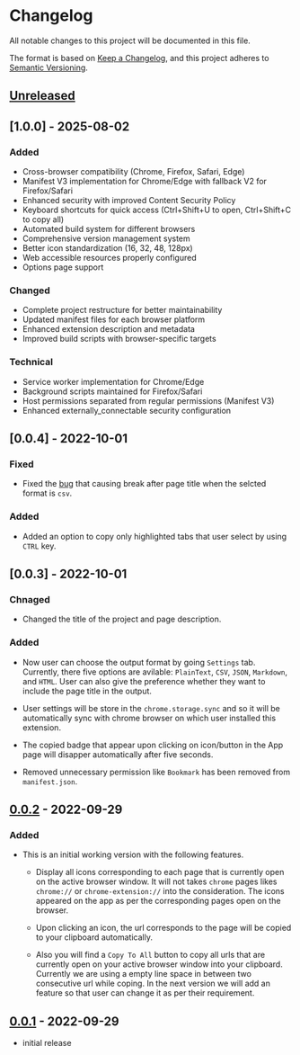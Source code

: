 # Changelog

All notable changes to this project will be documented in this file.

The format is based on [Keep a Changelog],
and this project adheres to [Semantic Versioning].

## [Unreleased]

## [1.0.0] - 2025-08-02

### Added
- Cross-browser compatibility (Chrome, Firefox, Safari, Edge)
- Manifest V3 implementation for Chrome/Edge with fallback V2 for Firefox/Safari
- Enhanced security with improved Content Security Policy
- Keyboard shortcuts for quick access (Ctrl+Shift+U to open, Ctrl+Shift+C to copy all)
- Automated build system for different browsers
- Comprehensive version management system
- Better icon standardization (16, 32, 48, 128px)
- Web accessible resources properly configured
- Options page support

### Changed
- Complete project restructure for better maintainability
- Updated manifest files for each browser platform
- Enhanced extension description and metadata
- Improved build scripts with browser-specific targets

### Technical
- Service worker implementation for Chrome/Edge
- Background scripts maintained for Firefox/Safari
- Host permissions separated from regular permissions (Manifest V3)
- Enhanced externally_connectable security configuration

## [0.0.4] - 2022-10-01

### Fixed
- Fixed the [bug](https://github.com/rjanain/url-gathering-chrome-extension/issues/2) that causing break after page title when the selcted format is `csv`.



### Added

- Added an option to copy only highlighted tabs that user select by using `CTRL` key.

## [0.0.3] - 2022-10-01

### Chnaged

- Changed the title of the project and page description.

### Added

- Now user can choose the output format by going `Settings` tab. Currently, there five options are avilable: `PlainText`, `CSV`, `JSON`, `Markdown`, and `HTML`. User can also give the preference whether they want to include the page title in the output.

- User settings will be store in the `chrome.storage.sync` and so it will be automatically sync with chrome browser on which user installed this extension.

- The copied badge that appear upon clicking on icon/button in the App page will disapper automatically after five seconds.

- Removed unnecessary permission like `Bookmark` has been removed from `manifest.json`.

## [0.0.2] - 2022-09-29

### Added
- This is an initial working version with the following features.

    - Display all icons corresponding to each page that is currently open on the active browser window. It will not takes `chrome` pages likes `chrome://` or `chrome-extension://` into the consideration. The icons appeared on the app as per the corresponding pages open on the browser.

    - Upon clicking an icon, the url corresponds to the page will be copied to your clipboard automatically.

    - Also you will find a `Copy To All` button to copy all urls that are currently open on your active browser window  into your clipboard. Currently we are using a empty line space in between two consecutive url while coping. In the next version we will add an feature so that user can change it as per their requirement.






## [0.0.1] - 2022-09-29

- initial release

<!-- Links -->
[keep a changelog]: https://keepachangelog.com/en/1.0.0/
[semantic versioning]: https://semver.org/spec/v2.0.0.html
[changelog]: ./CHANGELOG.md
[changelog-badge]: https://img.shields.io/badge/changelog-Keep%20a%20Changelog%20v1.1.0-%23E05735
[license]: ./LICENSE
[rbenv]: https://github.com/rbenv/rbenv
[ruby-version]: .ruby-version
[source]: source/
[pull-request]: https://help.github.com/articles/creating-a-pull-request/
[fork]: https://help.github.com/articles/fork-a-repo/
[version-badge]: https://img.shields.io/badge/version-1.1.0-blue.svg
[license-badge]: https://img.shields.io/badge/license-MIT-blue.svg


<!-- Versions -->
[unreleased]: https://github.com/rjanain/url-gathering-chrome-extension/compare/v0.0.2...HEAD
[0.0.2]: https://github.com/rjanain/url-gathering-chrome-extension/compare/v0.0.1...v0.0.2
[0.0.1]: https://github.com/rjanain/url-gathering-chrome-extension/releases/tag/v0.0.1
